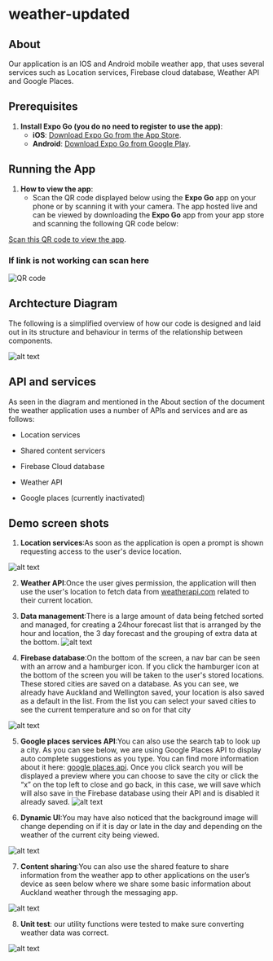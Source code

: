 # weather-updated

## About

Our application is an IOS and Android mobile weather app, that uses several services such as Location services, Firebase cloud database, Weather API and Google Places. <br />

## Prerequisites

1. **Install Expo Go (you do no need to register to use the app)**:
   - **iOS**: [Download Expo Go from the App Store](https://apps.apple.com/us/app/expo-go/id982107779).
   - **Android**: [Download Expo Go from Google Play](https://play.google.com/store/apps/details?id=host.exp.exponent).<br />

## Running the App

1. **How to view the app**:
   - Scan the QR code displayed below using the **Expo Go** app on your phone or by scanning it with your camera.
     The app hosted live and can be viewed by downloading the **Expo Go** app from your app store and scanning the following QR code below:

[Scan this QR code to view the app](https://expo.dev/preview/update?message=configure%20eas&updateRuntimeVersion=1.2.2&createdAt=2025-01-03T22%3A46%3A43.758Z&slug=exp&projectId=66cbf7f4-3f1d-4cb7-b21a-738c6f2c41a8&group=9e8508fb-815b-440a-9757-6fa36dbfe40c).

### If link is not working can scan here

![QR code](./weatherQRcode.jpg)<br />

## Archtecture Diagram

The following is a simplified overview of how our code is designed and laid out in its structure and behaviour in terms of the relationship between components.

![alt text](./weatherDiagram.jpg)<br />

## API and services

As seen in the diagram and mentioned in the About section of the document the weather application uses a number of APIs and services and are as follows:

- Location services

- Shared content servicers

- Firebase Cloud database

- Weather API

- Google places (currently inactivated)

## Demo screen shots

1. **Location services**:As soon as the application is open a prompt is shown requesting access to the user's device location.

![alt text](./locationService.jpg)

2. **Weather API**:Once the user gives permission, the application will then use the user's location to fetch data from [weatherapi.com](www.weatherapi.com) related to their current location.

3. **Data management**:There is a large amount of data being fetched sorted and managed, for creating a 24hour forecast list that is arranged by the hour and location, the 3 day forecast and the grouping of extra data at the bottom.
   ![alt text](./dataManagement.jpg)

4. **Firebase database**:On the bottom of the screen, a nav bar can be seen with an arrow and a hamburger icon. If you click the hamburger icon at the bottom of the screen you will be taken to the user's stored locations. These stored cities are saved on a database. As you can see, we already have Auckland and Wellington saved, your location is also saved as a default in the list. From the list you can select your saved cities to see the current temperature and so on for that city

![alt text](./firebase.jpg)

5. **Google places services API**:You can also use the search tab to look up a city. As you can see below, we are using Google Places API to display auto complete suggestions as you type. You can find more information about it here: [google places api](https://developers.google.com/maps/documentation/places/web-service/overview). Once you click search you will be displayed a preview where you can choose to save the city or click the “x” on the top left to close and go back, in this case, we will save which will also save in the Firebase database using their API and is disabled it already saved.
   ![alt text](./googleApi.jpg)

6. **Dynamic UI**:You may have also noticed that the background image will change depending on if it is day or late in the day and depending on the weather of the current city being viewed.

![alt text](./weatherdynamic.jpg)

7. **Content sharing**:You can also use the shared feature to share information from the weather app to other applications on the user’s device as seen below where we share some basic information about Auckland weather through the messaging app.

![alt text](./weatherContentShare.jpg)

8. **Unit test**:
   our utility functions were tested to make sure converting weather data was correct.

![alt text](./weatherunitTest.jpg)
